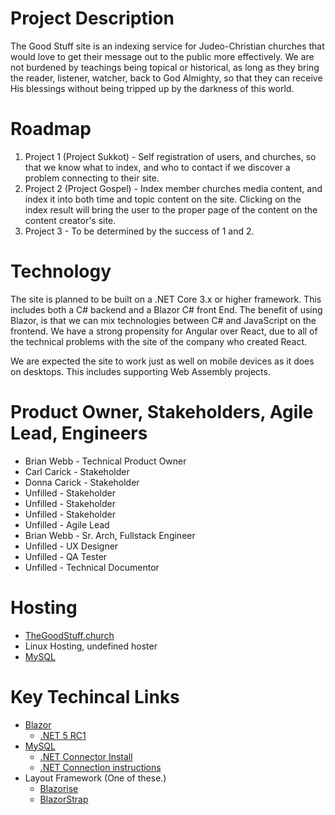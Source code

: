 # Project Description
The Good Stuff site is an indexing service for Judeo-Christian churches that would love to get their message out to the public more effectively. We are not burdened by teachings being topical or historical, as long as they bring the reader, listener, watcher, back to God Almighty, so that they can receive His blessings without being tripped up by the darkness of this world.

# Roadmap
1. Project 1 (Project Sukkot) - Self registration of users, and churches, so that we know what to index, and who to contact if we discover a problem connecting to their site.
2. Project 2 (Project Gospel) - Index member churches media content, and index it into both time and topic content on the site. Clicking on the index result will bring the user to the proper page of the content on the content creator's site.
3. Project 3 - To be determined by the success of 1 and 2.

# Technology
The site is planned to be built on a .NET Core 3.x or higher framework. This includes both a C# backend and a Blazor C# front End. The benefit of using Blazor, is that we can mix technologies between C# and JavaScript on the frontend. We have a strong propensity for Angular over React, due to all of the technical problems with the site of the company who created React.

We are expected the site to work just as well on mobile devices as it does on desktops. This includes supporting Web Assembly projects.

# Product Owner, Stakeholders, Agile Lead, Engineers
* Brian Webb - Technical Product Owner
* Carl Carick - Stakeholder
* Donna Carick - Stakeholder
* Unfilled - Stakeholder
* Unfilled - Stakeholder
* Unfilled - Stakeholder
* Unfilled - Agile Lead
* Brian Webb - Sr. Arch, Fullstack Engineer 
* Unfilled - UX Designer
* Unfilled - QA Tester
* Unfilled - Technical Documentor

# Hosting
* [TheGoodStuff.church](http://TheGoodStuff.church)
* Linux Hosting, undefined hoster
* [MySQL](https://www.mysql.com/) 

# Key Techincal Links
* [Blazor](https://dotnet.microsoft.com/apps/aspnet/web-apps/blazor)
  * [.NET 5 RC1](https://devblogs.microsoft.com/dotnet/announcing-net-5-0-rc-1/)
* [MySQL](https://dev.mysql.com/downloads/mysql/)
  * [.NET Connector Install](https://dev.mysql.com/doc/connector-net/en/connector-net-installation-binary-nuget.html)
  * [.NET Connection instructions](https://dev.mysql.com/doc/connector-net/en/connector-net-connections-string.html)
* Layout Framework (One of these.)
  * [Blazorise](https://blazorise.com/)
  * [BlazorStrap](https://blazorstrap.io)